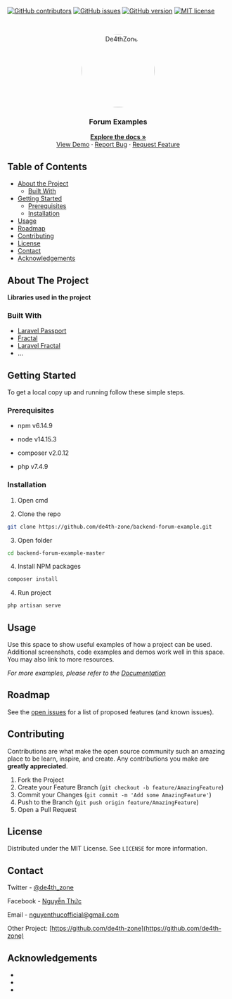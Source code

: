<!-- PROJECT SHIELDS -->
<!--
*** I'm using markdown "reference style" links for readability.
*** Reference links are enclosed in brackets [ ] instead of parentheses ( ).
*** See the bottom of this document for the declaration of the reference variables
*** for contributors-url, forks-url, etc. This is an optional, concise syntax you may use.
*** https://www.markdownguide.org/basic-syntax/#reference-style-links
-->

[![GitHub contributors](https://img.shields.io/github/contributors/Naereen/StrapDown.js.svg)](https://github.com/de4th-zone/backend-forum-example/graphs/contributors/)
[![GitHub issues](https://img.shields.io/github/issues/Naereen/StrapDown.js.svg)](https://github.com/de4th-zone/backend-forum-example/issues/)
[![GitHub version](https://badge.fury.io/gh/Naereen%2FStrapDown.js.svg)](https://github.com/de4th-zone/backend-forum-example)
[![MIT license](https://img.shields.io/badge/License-MIT-blue.svg)](https://lbesson.mit-license.org/)

<!-- PROJECT LOGO -->
<br />
<p align="center">
  <a href="https://github.com/de4th-zone/backend-forum-example">
    <img style="border-radius: 50%;" src="https://i.imgur.com/6jxXR32.jpg" alt="De4thZone" width="166" height="166">
  </a>
  <h3 align="center">Forum Examples</h3>
  <p align="center">
    <a href="https://github.com/de4th-zone/backend-forum-example"><strong>Explore the docs »</strong></a>
    <br />
    <a href="https://de4thzone.com" target="_blank" rel="noopener noreferrer">View Demo</a>
    ·
    <a href="https://github.com/de4th-zone/backend-forum-example/issues">Report Bug</a>
    ·
    <a href="https://github.com/de4th-zone/backend-forum-example/issues">Request Feature</a>
  </p>
</p>

<!-- TABLE OF CONTENTS -->

## Table of Contents

-   [About the Project](#about-the-project)
    -   [Built With](#built-with)
-   [Getting Started](#getting-started)
    -   [Prerequisites](#prerequisites)
    -   [Installation](#installation)
-   [Usage](#usage)
-   [Roadmap](#roadmap)
-   [Contributing](#contributing)
-   [License](#license)
-   [Contact](#contact)
-   [Acknowledgements](#acknowledgements)

<!-- ABOUT THE PROJECT -->

## About The Project

<!--[![Product Name Screen Shot][product-screenshot]](https://github.com/de4th-zone/backend-forum-example)-->

**Libraries used in the project**

### Built With

-   [Laravel Passport](https://github.com/laravel/passport)
-   [Fractal](https://github.com/thephpleague/fractal)
-   [Laravel Fractal](https://github.com/spatie/laravel-fractal)
-   ...

<!-- GETTING STARTED -->

## Getting Started

To get a local copy up and running follow these simple steps.

### Prerequisites

-   npm v6.14.9

-   node v14.15.3

-   composer v2.0.12

-   php v7.4.9

### Installation

1. Open cmd

2. Clone the repo

```sh
git clone https://github.com/de4th-zone/backend-forum-example.git
```

3. Open folder

```sh
cd backend-forum-example-master
```

4. Install NPM packages

```sh
composer install
```

4. Run project

```sh
php artisan serve
```

<!-- USAGE EXAMPLES -->

## Usage

Use this space to show useful examples of how a project can be used. Additional screenshots, code examples and demos work well in this space. You may also link to more resources.

_For more examples, please refer to the [Documentation](https://github.com/de4th-zone/backend-forum-example)_

<!-- ROADMAP -->

## Roadmap

See the [open issues](https://github.com/de4th-zone/backend-forum-example/issues) for a list of proposed features (and known issues).

<!-- CONTRIBUTING -->

## Contributing

Contributions are what make the open source community such an amazing place to be learn, inspire, and create. Any contributions you make are **greatly appreciated**.

1. Fork the Project
2. Create your Feature Branch (`git checkout -b feature/AmazingFeature`)
3. Commit your Changes (`git commit -m 'Add some AmazingFeature'`)
4. Push to the Branch (`git push origin feature/AmazingFeature`)
5. Open a Pull Request

<!-- LICENSE -->

## License

Distributed under the MIT License. See `LICENSE` for more information.

<!-- CONTACT -->

## Contact

Twitter - [@de4th_zone](https://twitter.com/de4th_zone)

Facebook - [Nguyễn Thức](https://www.facebook.com/d4z.d4z.d4z.d4z)

Email - nguyenthucofficial@gmail.com

Other Project: [https://github.com/de4th-zone](https://github.com/de4th-zone)

<!-- ACKNOWLEDGEMENTS -->

## Acknowledgements

-   []()
-   []()
-   []()

<!-- MARKDOWN LINKS & IMAGES -->
<!-- https://www.markdownguide.org/basic-syntax/#reference-style-links -->

[contributors-shield]: https://img.shields.io/github/contributors/github_username/repo.svg?style=flat-square
[contributors-url]: https://github.com/github_username/repo/graphs/contributors
[forks-shield]: https://img.shields.io/github/forks/github_username/repo.svg?style=flat-square
[forks-url]: https://github.com/github_username/repo/network/members
[stars-shield]: https://img.shields.io/github/stars/github_username/repo.svg?style=flat-square
[stars-url]: https://github.com/github_username/repo/stargazers
[issues-shield]: https://img.shields.io/github/issues/github_username/repo.svg?style=flat-square
[issues-url]: https://github.com/github_username/repo/issues
[license-shield]: https://img.shields.io/github/license/github_username/repo.svg?style=flat-square
[license-url]: https://github.com/github_username/repo/blob/master/LICENSE.txt
[linkedin-shield]: https://img.shields.io/badge/-LinkedIn-black.svg?style=flat-square&logo=linkedin&colorB=555
[linkedin-url]: https://linkedin.com/in/github_username
[product-screenshot]: images/screenshot.png

